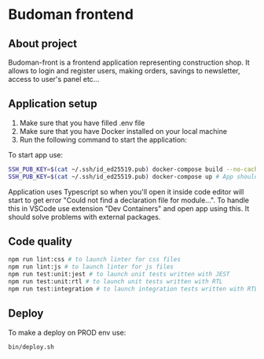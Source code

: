 # Budoman frontend

## About project

Budoman-front is a frontend application representing construction shop. It allows to login and register users, making orders, savings to newsletter, access to user's panel etc...

## Application setup
1. Make sure that you have filled .env file
2. Make sure that you have Docker installed on your local machine
3. Run the following command to start the application:

To start app use:
```bash
SSH_PUB_KEY=$(cat ~/.ssh/id_ed25519.pub) docker-compose build --no-cache # Update path to public SSH key
SSH_PUB_KEY=$(cat ~/.ssh/id_ed25519.pub) docker-compose up # App should be available on port 3003
```

Application uses Typescript so when you'll open it inside code editor will start to get error "Could not find a declaration file for module...". To handle this in VSCode use extension "Dev Containers" and open app using this. It should solve problems with external packages.

## Code quality
```bash
npm run lint:css # to launch linter for css files
npm run lint:js # to launch linter for js files
npm run test:unit:jest # to launch unit tests written with JEST
npm run test:unit:rtl # to launch unit tests written with RTL
npm run test:integration # to launch integration tests written with RTL
```

## Deploy
To make a deploy on PROD env use:
```bash
bin/deploy.sh
```
